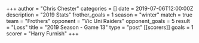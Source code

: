 +++
author = "Chris Chester"
categories = []
date = 2019-07-06T12:00:00Z
description = "2019 Stats"
frother_goals = 1
season = "winter"
match = true
team = "Frothers"
opponent = "Vic Uni Raiders"
opponent_goals = 5
result = "Loss"
title = "2019 Season - Game 13"
type = "post"
[[scorers]]
goals = 1
scorer = "Harry Furnish"
+++